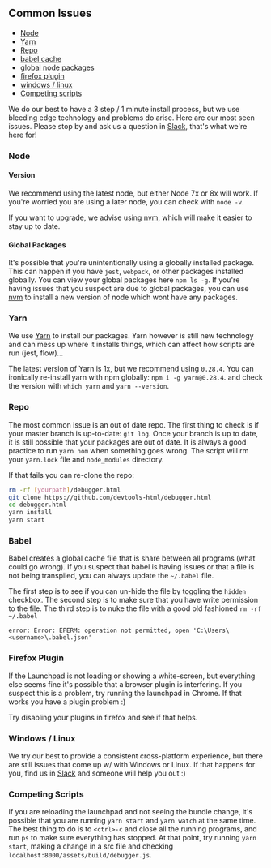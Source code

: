 ## Common Issues

* [Node](#node)
* [Yarn](#yarn)
* [Repo](#repo)
* [babel cache](#babel)
* [global node packages](#global-packages)
* [firefox plugin](#firefox-plugin)
* [windows / linux](#windows--linux)
* [Competing scripts](#competing-scripts)

We do our best to have a 3 step / 1 minute install process,
but we use bleeding edge technology and problems do arise. Here are our
most seen issues. Please stop by and ask us a question in [Slack][slack],
that's what we're here for!

### Node

#### Version

We recommend using the latest node, but either Node 7x or 8x will work.
If you're worried you are using a later node, you can check with `node -v`.

If you want to upgrade, we advise using [nvm], which will make it easier to
stay up to date.

#### Global Packages

It's possible that you're unintentionally using a globally installed package.
This can happen if you have `jest`, `webpack`, or other packages installed globally.
You can view your global packages here `npm ls -g`. If you're having issues that you
suspect are due to global packages, you can use [nvm] to install a new version of node
which wont have any packages.

### Yarn

We use [Yarn][yarn] to install our packages. Yarn however is still new technology and can
mess up where it installs things, which can affect how scripts are run (jest, flow)...

The latest version of Yarn is 1x, but we recommend using `0.28.4`. You can ironically re-install yarn with
npm globally: `npm i -g yarn@0.28.4`. and check the version with `which yarn` and `yarn --version`.


### Repo

The most common issue is an out of date repo. The first thing to check is if your master branch is up-to-date:
`git log`. Once your branch is up to date, it is still possible that your packages are out of date.
It is always a good practice to run `yarn nom` when something goes wrong.
The script will rm your `yarn.lock` file and `node_modules` directory.

If that fails you can re-clone the repo:

```bash
rm -rf [yourpath]/debugger.html
git clone https://github.com/devtools-html/debugger.html
cd debugger.html
yarn install
yarn start
```

### Babel

Babel creates a global cache file that is share between all programs (what could go wrong).
If you suspect that babel is having issues or that a file is not being transpiled, you can always
update the `~/.babel` file.

The first step is to see if you can un-hide the file by toggling the `hidden` checkbox.
The second step is to make sure that you have write permission to the file.
The third step is to nuke the file with a good old fashioned `rm -rf ~/.babel`

```
error: Error: EPERM: operation not permitted, open 'C:\Users\<username>\.babel.json'
```

### Firefox Plugin

If the Launchpad is not loading or showing a white-screen, but everything else seems fine
it's possible that a browser plugin is interfering. If you suspect this is a problem,
try running the launchpad in Chrome. If that works you have a plugin problem :)

Try disabling your plugins in firefox and see if that helps.

### Windows / Linux

We try our best to provide a consistent cross-platform experience, but there are still
issues that come up w/ with Windows or Linux. If that happens for you, find us in [Slack][slack]
and someone will help you out :)

[slack]:https://devtools-html-slack.herokuapp.com/
[nvm]:https://github.com/creationix/nvm
[yarn]:https://yarnpkg.com/en/

### Competing Scripts

If you are reloading the launchpad and not seeing the bundle change, it's possible that you are running `yarn start` and `yarn watch` at the same time. The best thing to do is to `<ctrl>-c` and close all the running programs, and run `ps` to make sure everything has stopped. At that point, try running `yarn start`, making a change in a src file and checking `localhost:8000/assets/build/debugger.js`.
